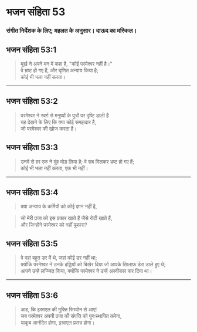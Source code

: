 # भजन संहिता 53

### संगीत निर्देशक के लिए; महलत के अनुसार। दाऊद का मस्किल।

## भजन संहिता 53:1

> मूर्ख ने अपने मन में कहा है, "कोई परमेश्वर नहीं है।"  
> वे भ्रष्ट हो गए हैं, और घृणित अन्याय किया है;  
> कोई भी भला नहीं करता।

---

## भजन संहिता 53:2

> परमेश्वर ने स्वर्ग से मनुष्यों के पुत्रों पर दृष्टि डाली है  
> यह देखने के लिए कि क्या कोई समझदार है,  
> जो परमेश्वर की खोज करता है।

## भजन संहिता 53:3

> उनमें से हर एक ने मुंह मोड़ लिया है; वे सब मिलकर भ्रष्ट हो गए हैं;  
> कोई भी भला नहीं करता, एक भी नहीं।

---

## भजन संहिता 53:4

> क्या अन्याय के कर्मियों को कोई ज्ञान नहीं है,

> जो मेरी प्रजा को इस प्रकार खाते हैं जैसे रोटी खाते हैं,  
> और जिन्होंने परमेश्वर को नहीं पुकारा?

## भजन संहिता 53:5

> वे वहां बहुत डर में थे, जहां कोई डर नहीं था;  
> क्योंकि परमेश्वर ने उनके हड्डियों को बिखेर दिया जो आपके खिलाफ डेरा डाले हुए थे;  
> आपने उन्हें लज्जित किया, क्योंकि परमेश्वर ने उन्हें अस्वीकार कर दिया था।

---

## भजन संहिता 53:6

> आह, कि इस्राएल की मुक्ति सिय्योन से आए!  
> जब परमेश्वर अपनी प्रजा की संपत्ति को पुनःस्थापित करेगा,  
> याकूब आनंदित होगा, इस्राएल प्रसन्न होगा।
